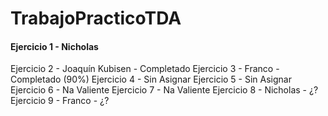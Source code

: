 # TrabajoPracticoTDA
<h4>Ejercicio 1 - Nicholas </h4>
Ejercicio 2 - Joaquín Kubisen - Completado
Ejercicio 3 - Franco - Completado (90%)
Ejercicio 4 - Sin Asignar
Ejercicio 5 - Sin Asignar
Ejercicio 6 - Na Valiente
Ejercicio 7 - Na Valiente
Ejercicio 8 - Nicholas - ¿?
Ejercicio 9 - Franco - ¿?
